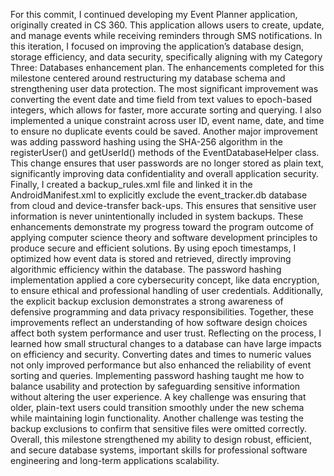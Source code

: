 For this commit, I continued developing my Event Planner application, originally created in CS 360. This application allows users to create, update, and manage events while receiving reminders through SMS notifications. In this iteration, I focused on improving the application’s database design, storage efficiency, and data security, specifically aligning with my Category Three: Databases enhancement plan.
The enhancements completed for this milestone centered around restructuring my database schema and strengthening user data protection. The most significant improvement was converting the event date and time field from text values to epoch-based integers, which allows for faster, more accurate sorting and querying. I also implemented a unique constraint across user ID, event name, date, and time to ensure no duplicate events could be saved. Another major improvement was adding password hashing using the SHA-256 algorithm in the registerUser() and getUserId() methods of the EventDatabaseHelper class. This change ensures that user passwords are no longer stored as plain text, significantly improving data confidentiality and overall application security. Finally, I created a backup_rules.xml file and linked it in the AndroidManifest.xml to explicitly exclude the event_tracker.db database from cloud and device-transfer back-ups. This ensures that sensitive user information is never unintentionally included in system backups.
These enhancements demonstrate my progress toward the program outcome of applying computer science theory and software development principles to produce secure and efficient solutions. By using epoch timestamps, I optimized how event data is stored and retrieved, directly improving algorithmic efficiency within the database. The password hashing implementation applied a core cybersecurity concept, like data encryption, to ensure ethical and professional handling of user credentials. Additionally, the explicit backup exclusion demonstrates a strong awareness of defensive programming and data privacy responsibilities. Together, these improvements reflect an understanding of how software design choices affect both system performance and user trust. 
Reflecting on the process, I learned how small structural changes to a database can have large impacts on efficiency and security. Converting dates and times to numeric values not only improved performance but also enhanced the reliability of event sorting and queries. Implementing password hashing taught me how to balance usability and protection by safeguarding sensitive information without altering the user experience. A key challenge was ensuring that older, plain-text users could transition smoothly under the new schema while maintaining login functionality. Another challenge was testing the backup exclusions to confirm that sensitive files were omitted correctly. Overall, this milestone strengthened my ability to design robust, efficient, and secure database systems, important skills for professional software engineering and long-term applications scalability. 
